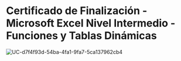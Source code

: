 # Certificado de Finalización - Microsoft Excel Nivel Intermedio - Funciones y Tablas Dinámicas 
![UC-d7f4f93d-54ba-4fa1-9fa7-5ca137962cb4](https://user-images.githubusercontent.com/54081927/117325583-78adab00-ae56-11eb-9b79-1719e9f2659d.jpg)
